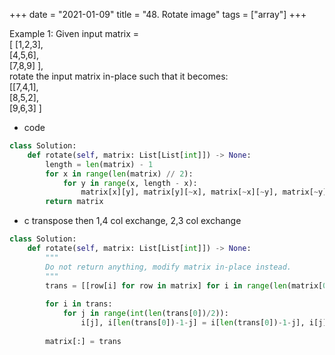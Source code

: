 +++
date = "2021-01-09"
title = "48. Rotate image"
tags = ["array"]
+++

Example 1:
Given input matrix =  
[ [1,2,3],  
[4,5,6],  
[7,8,9] ],  
rotate the input matrix in-place such that it becomes:  
[[7,4,1],  
[8,5,2],  
[9,6,3] ]  

- code
```   python 
class Solution:
    def rotate(self, matrix: List[List[int]]) -> None:
        length = len(matrix) - 1
        for x in range(len(matrix) // 2):
            for y in range(x, length - x):
                matrix[x][y], matrix[y][~x], matrix[~x][~y], matrix[~y][x] = matrix[~y][x], matrix[x][y], matrix[y][~x], matrix[~x][~y] 
        return matrix
```
- c  transpose then 1,4 col  exchange, 2,3 col exchange
```python
class Solution:
    def rotate(self, matrix: List[List[int]]) -> None:
        """
        Do not return anything, modify matrix in-place instead.
        """
        trans = [[row[i] for row in matrix] for i in range(len(matrix[0]))]
        
        for i in trans:
            for j in range(int(len(trans[0])/2)):
                i[j], i[len(trans[0])-1-j] = i[len(trans[0])-1-j], i[j]
                
        matrix[:] = trans
```
